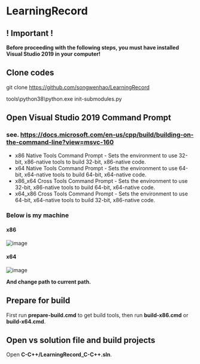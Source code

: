 # LearningRecord

## ! Important !
**Before proceeding with the following steps, you must have installed Visual Studio 2019 in your computer!**

## Clone codes
git clone https://github.com/songwenhao/LearningRecord

tools\python38\python.exe init-submodules.py

## Open Visual Studio 2019 Command Prompt
### see. https://docs.microsoft.com/en-us/cpp/build/building-on-the-command-line?view=msvc-160
* x86 Native Tools Command Prompt - Sets the environment to use 32-bit, x86-native tools to build 32-bit, x86-native code.
* x64 Native Tools Command Prompt - Sets the environment to use 64-bit, x64-native tools to build 64-bit, x64-native code.
* x86_x64 Cross Tools Command Prompt - Sets the environment to use 32-bit, x86-native tools to build 64-bit, x64-native code.
* x64_x86 Cross Tools Command Prompt - Sets the environment to use 64-bit, x64-native tools to build 32-bit, x86-native code.

### Below is my machine
#### x86
![image](https://user-images.githubusercontent.com/11570113/181400969-92f338d6-d964-4765-b18a-063a140cb105.png)

#### x64
![image](https://user-images.githubusercontent.com/11570113/181400895-a615032f-ffcb-415a-96f2-a8c311e86856.png)

**And change path to current path.**

## Prepare for build
First run **prepare-build.cmd** to get build tools, then run **build-x86.cmd** or **build-x64.cmd**.

## Open vs solution file and build projects
Open **C-C++/LearningRecord_C-C++.sln**.

